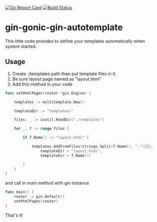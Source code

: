 [![Go Report Card](https://goreportcard.com/badge/semihtok/gin-gonic-gin-autotemplate)](http://goreportcard.com/report/semihtok/gin-gonic-gin-autotemplate)
[![Build Status](https://travis-ci.org/semihtok/gin-gonic-gin-autotemplate.svg?branch=master)](https://travis-ci.org/semihtok/gin-gonic-gin-autotemplate)
 
# gin-gonic-gin-autotemplate
This little code provides to define your templates automatically when system started.

## Usage
 1. Create ./templates path then put template files in it.
 2. Be sure layout page named as "layout.html" 
 3. Add this method in your code 
 
``` go
func setHtmlPages(router *gin.Engine) {

	templates := multitemplate.New()

	templateDir := "templates/"

	files, _ := ioutil.ReadDir("./templates")

	for _, f := range files {

		if f.Name() != "layout.html" {

			templates.AddFromFiles(strings.Split(f.Name(), ".")[0],
				templateDir + "layout.html",
				templateDir + f.Name())

		}
	}
}
```
 
and call in main method with gin instance

``` go
func main() {
	router := gin.Default()
	setHtmlPages(router)
}
```
 
That's it! 
